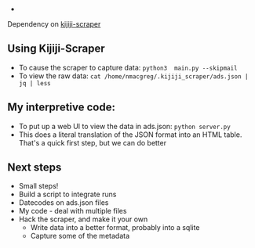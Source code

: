 *

Dependency on [kijiji-scraper](https://github.com/CRutkowski/Kijiji-Scraper)

## Using Kijiji-Scraper

* To cause the scraper to capture data: ```python3  main.py --skipmail```
* To view the raw data: ```cat /home/nmacgreg/.kijiji_scraper/ads.json | jq | less```

## My interpretive code: 

* To put up a web UI to view the data in ads.json: ```python server.py```
* This does a literal translation of the JSON format into an HTML table.  That's a quick first step, but we can do better

## Next steps

* Small steps!
* Build a script to integrate runs
* Datecodes on ads.json files
* My code - deal with multiple files
* Hack the scraper, and make it your own
    * Write data into a better format, probably into a sqlite
    * Capture some of the metadata

